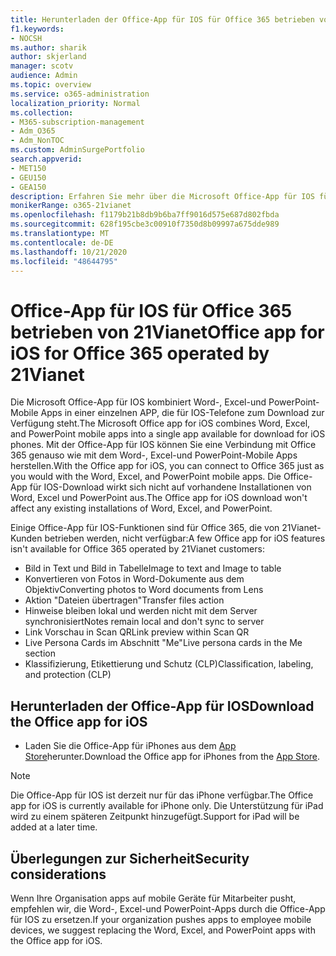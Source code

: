 ```yaml
---
title: Herunterladen der Office-App für IOS für Office 365 betrieben von 21Vianet
f1.keywords:
- NOCSH
ms.author: sharik
author: skjerland
manager: scotv
audience: Admin
ms.topic: overview
ms.service: o365-administration
localization_priority: Normal
ms.collection:
- M365-subscription-management
- Adm_O365
- Adm_NonTOC
ms.custom: AdminSurgePortfolio
search.appverid:
- MET150
- GEU150
- GEA150
description: Erfahren Sie mehr über die Microsoft Office-App für IOS für Office 365, betrieben von 21Vianet, und wie Sie Sie für Kunden in China herunterladen können.
monikerRange: o365-21vianet
ms.openlocfilehash: f1179b21b8db9b6ba7ff9016d575e687d802fbda
ms.sourcegitcommit: 628f195cbe3c00910f7350d8b09997a675dde989
ms.translationtype: MT
ms.contentlocale: de-DE
ms.lasthandoff: 10/21/2020
ms.locfileid: "48644795"
---
```

# <a name="office-app-for-ios-for-office-365-operated-by-21vianet"></a><span data-ttu-id="de625-103">Office-App für IOS für Office 365 betrieben von 21Vianet</span><span class="sxs-lookup"><span data-stu-id="de625-103">Office app for iOS for Office 365 operated by 21Vianet</span></span>

<span data-ttu-id="de625-104">Die Microsoft Office-App für IOS kombiniert Word-, Excel-und PowerPoint-Mobile Apps in einer einzelnen APP, die für IOS-Telefone zum Download zur Verfügung steht.</span><span class="sxs-lookup"><span data-stu-id="de625-104">The Microsoft Office app for iOS combines Word, Excel, and PowerPoint mobile apps into a single app available for download for iOS phones.</span></span> <span data-ttu-id="de625-105">Mit der Office-App für IOS können Sie eine Verbindung mit Office 365 genauso wie mit dem Word-, Excel-und PowerPoint-Mobile Apps herstellen.</span><span class="sxs-lookup"><span data-stu-id="de625-105">With the Office app for iOS, you can connect to Office 365 just as you would with the Word, Excel, and PowerPoint mobile apps.</span></span> <span data-ttu-id="de625-106">Die Office-App für IOS-Download wirkt sich nicht auf vorhandene Installationen von Word, Excel und PowerPoint aus.</span><span class="sxs-lookup"><span data-stu-id="de625-106">The Office app for iOS download won't affect any existing installations of Word, Excel, and PowerPoint.</span></span>

<span data-ttu-id="de625-107">Einige Office-App für IOS-Funktionen sind für Office 365, die von 21Vianet-Kunden betrieben werden, nicht verfügbar:</span><span class="sxs-lookup"><span data-stu-id="de625-107">A few Office app for iOS features isn't available for Office 365 operated by 21Vianet customers:</span></span>

- <span data-ttu-id="de625-108">Bild in Text und Bild in Tabelle</span><span class="sxs-lookup"><span data-stu-id="de625-108">Image to text and Image to table</span></span> 
- <span data-ttu-id="de625-109">Konvertieren von Fotos in Word-Dokumente aus dem Objektiv</span><span class="sxs-lookup"><span data-stu-id="de625-109">Converting photos to Word documents from Lens</span></span> 
- <span data-ttu-id="de625-110">Aktion "Dateien übertragen"</span><span class="sxs-lookup"><span data-stu-id="de625-110">Transfer files action</span></span> 
- <span data-ttu-id="de625-111">Hinweise bleiben lokal und werden nicht mit dem Server synchronisiert</span><span class="sxs-lookup"><span data-stu-id="de625-111">Notes remain local and don't sync to server</span></span>
- <span data-ttu-id="de625-112">Link Vorschau in Scan QR</span><span class="sxs-lookup"><span data-stu-id="de625-112">Link preview within Scan QR</span></span>
- <span data-ttu-id="de625-113">Live Persona Cards im Abschnitt "Me"</span><span class="sxs-lookup"><span data-stu-id="de625-113">Live persona cards in the Me section</span></span>
- <span data-ttu-id="de625-114">Klassifizierung, Etikettierung und Schutz (CLP)</span><span class="sxs-lookup"><span data-stu-id="de625-114">Classification, labeling, and protection (CLP)</span></span>


## <a name="download-the-office-app-for-ios"></a><span data-ttu-id="de625-115">Herunterladen der Office-App für IOS</span><span class="sxs-lookup"><span data-stu-id="de625-115">Download the Office app for iOS</span></span>

- <span data-ttu-id="de625-116">Laden Sie die Office-App für iPhones aus dem [App Store](https://products.office.com/mobile/office?rtc=2)herunter.</span><span class="sxs-lookup"><span data-stu-id="de625-116">Download the Office app for iPhones from the [App Store](https://products.office.com/mobile/office?rtc=2).</span></span> 

> [!NOTE]
> <span data-ttu-id="de625-117">Die Office-App für IOS ist derzeit nur für das iPhone verfügbar.</span><span class="sxs-lookup"><span data-stu-id="de625-117">The Office app for iOS is currently available for iPhone only.</span></span> <span data-ttu-id="de625-118">Die Unterstützung für iPad wird zu einem späteren Zeitpunkt hinzugefügt.</span><span class="sxs-lookup"><span data-stu-id="de625-118">Support for iPad will be added at a later time.</span></span> 

## <a name="security-considerations"></a><span data-ttu-id="de625-119">Überlegungen zur Sicherheit</span><span class="sxs-lookup"><span data-stu-id="de625-119">Security considerations</span></span>

<span data-ttu-id="de625-120">Wenn Ihre Organisation apps auf mobile Geräte für Mitarbeiter pusht, empfehlen wir, die Word-, Excel-und PowerPoint-Apps durch die Office-App für IOS zu ersetzen.</span><span class="sxs-lookup"><span data-stu-id="de625-120">If your organization pushes apps to employee mobile devices, we suggest replacing the Word, Excel, and PowerPoint apps with the Office app for iOS.</span></span>  


